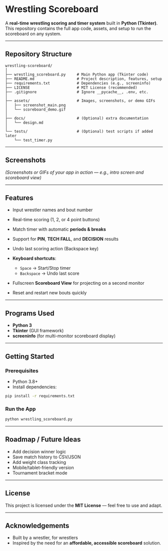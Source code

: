 # Wrestling Scoreboard

A **real-time wrestling scoring and timer system** built in **Python (Tkinter)**.
This repository contains the full app code, assets, and setup to run the scoreboard on any system.

---

## Repository Structure

```
wrestling-scoreboard/
│
├── wrestling_scoreboard.py     # Main Python app (Tkinter code)
├── README.md                   # Project description, features, setup
├── requirements.txt            # Dependencies (e.g., screeninfo)
├── LICENSE                     # MIT License (recommended)
├── .gitignore                  # Ignore __pycache__, .env, etc.
│
├── assets/                     # Images, screenshots, or demo GIFs
│   ├── screenshot_main.png
│   └── scoreboard_demo.gif
│
├── docs/                       # (Optional) extra documentation
│   └── design.md
│
└── tests/                      # (Optional) test scripts if added later
    └── test_timer.py
```

---

## Screenshots

*(Screenshots or GIFs of your app in action — e.g., intro screen and scoreboard view)*

---

## Features

* Input wrestler names and bout number
* Real-time scoring (1, 2, or 4 point buttons)
* Match timer with automatic **periods & breaks**
* Support for **PIN**, **TECH FALL**, and **DECISION** results
* Undo last scoring action (Backspace key)
* **Keyboard shortcuts**:

  * `Space` → Start/Stop timer
  * `Backspace` → Undo last score
* Fullscreen **Scoreboard View** for projecting on a second monitor
* Reset and restart new bouts quickly

---

## Programs Used

* **Python 3**
* **Tkinter** (GUI framework)
* **screeninfo** (for multi-monitor scoreboard display)

---

## Getting Started

### Prerequisites

* Python 3.8+
* Install dependencies:

```bash
pip install -r requirements.txt
```

### Run the App

```bash
python wrestling_scoreboard.py
```

---

## Roadmap / Future Ideas

* Add decision winner logic
* Save match history to CSV/JSON
* Add weight class tracking
* Mobile/tablet-friendly version
* Tournament bracket mode

---

## License

This project is licensed under the **MIT License** — feel free to use and adapt.

---

## Acknowledgements

* Built by a wrestler, for wrestlers
* Inspired by the need for an **affordable, accessible scoreboard** solution.
